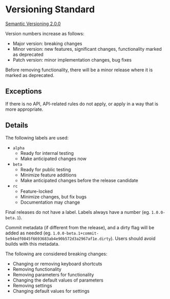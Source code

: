 # Versioning Standard

[Semantic Versioning 2.0.0](https://semver.org/spec/v2.0.0.html)

Version numbers increase as follows:
* Major version: breaking changes
* Minor version: new features, significant changes, functionality marked as deprecated
* Patch version: minor implementation changes, bug fixes

Before removing functionality, there will be a minor release where it is marked as deprecated.

## Exceptions

If there is no API, API-related rules do not apply, or apply in a way that is more appropriate.

## Details

The following labels are used:
* `alpha`
	- Ready for internal testing
	- Make anticipated changes now
* `beta`
	- Ready for public testing
	- Minimize feature additions
	- Make anticipated changes before the release candidate
* `rc`
	- Feature-locked
	- Minimize changes, but fix bugs
	- Documentation may change

Final releases do not have a label. Labels always have a number (eg. `1.0.0-beta.1`).

Commit metadata (if different from the release), and a dirty flag will be added as needed (eg. `1.0.0-beta.1+commit-5e94edf0845f6693683ab4e90b572d3a2967af1e.dirty`). Users should avoid builds with this metadata.

The following are considered breaking changes:
* Changing or removing keyboard shortcuts
* Removing functionality
* Removing parameters for functionality
* Changing the default values of parameters
* Removing settings
* Changing default values for settings